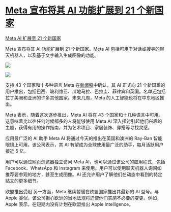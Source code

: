 # [Meta 宣布将其 AI 功能扩展到 21 个新国家](https://github.com/jaaleng/jaaleng.github.io/issues/84)

[Meta AI 扩展至 21 个新国家](https://www.newmobilelife.com/2024/10/10/meta-ai-expends-to-21-countries/)

Meta 宣布将其 AI 功能扩展到 21 个新国家。Meta AI 包括可用于对话或搜寻的聊天机器人，以及基于文字输入生成图像的功能。

![](https://pic.superbed.cc/item/670bd3f2fa9f77b4dcb2a515.jpg)

![](https://pic.superbed.cc/item/670bd3f2fa9f77b4dcb2a519.jpg)

支持 43 个国家和十多种语言
Meta 在[新闻稿](https://about.fb.com/news/2024/07/meta-ai-is-now-multilingual-more-creative-and-smarter/)中确认，其 AI 正式向 21 个新国家的用户推出，包括巴西、玻利维亚、瓜地马拉、巴拉圭、菲律宾和英国。名单还包括拉丁美洲和亚洲的许多其他国家。未来几周，Meta 的人工智能也将在中东地区推出。

Meta 表示，随着这次逐步推出，Meta AI 将在 43 个国家和十几种语言中可用。这意味着比以往任何时候都多的人将能够使用 Meta AI 深入探讨引起他们兴趣的主题，获得有用的操作指南，并为艺术项目、家居装饰、穿搭等寻找灵感。

应用最广泛的 AI 助手
Meta AI 将通过今天的推出在英国和澳洲的 Ray-Ban 智能眼镜上可用。该公司表示，其 AI 有望成为全球使用最广泛的助手，每月活跃用户接近 5 亿。

用户可以通过网页浏览器独立访问 Meta AI，也可以通过该公司的应用程式，包括 Facebook、WhatsApp 和 Instagram 来使用。用户可以使用聊天机器人询问如推荐要参观的地方，甚至生成图像。AI 还允许用户了解他们在动态中看到的特定贴文的更多细节。

欧盟推出受阻
另一方面，Meta 继续暂缓在欧盟国家推出其最新的 AI 型号。与 Apple 类似，该公司担心欧洲的当地法规将迫使他们实施不必要的变更。例如，Apple 表示，在短期内没有计划在欧盟推出 Apple Intelligence。

